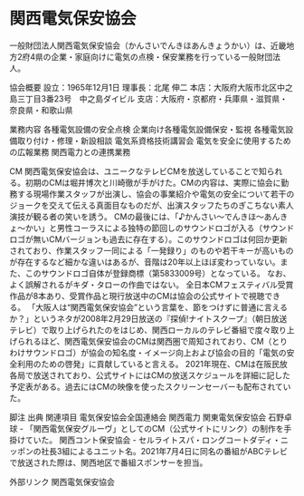 # 関西電気保安協会

一般財団法人関西電気保安協会（かんさいでんきほあんきょうかい）は、近畿地方2府4県の企業・家庭向けに電気の点検・保安業務を行っている一般財団法人。

協会概要
設立：1965年12月1日
理事長：北尾 伸二
本店：大阪府大阪市北区中之島三丁目3番23号　中之島ダイビル
支店：大阪府・京都府・兵庫県・滋賀県・奈良県・和歌山県

業務内容
各種電気設備の安全点検
企業向け各種電気設備保安・監視
各種電気設備取り付け・修理・新設相談
電気系資格技術講習会
電気を安全に使用するための広報業務
関西電力との連携業務

CM
関西電気保安協会は、ユニークなテレビCMを放送していることで知られる。初期のCMは堀井博次と川崎徹が手がけた。CMの内容は、実際に協会に勤務する現場作業スタッフが出演し、協会の事業紹介や電気の安全について若干のジョークを交えて伝える真面目なものだが、出演スタッフたちのぎこちない素人演技が観る者の笑いを誘う。
CMの最後には、「♪かんさい〜でんきほ〜あんきょ〜かい」と男性コーラスによる独特の節回しのサウンドロゴが入る（サウンドロゴが無いCMバージョンも過去に存在する）。このサウンドロゴは何回か更新されており、作業スタッフ一同による「一発録り」のものや若干キーが高いものが存在するなど細かな違いはあるが、音階は20年以上ほぼ変わっていない。また、このサウンドロゴ自体が登録商標（第5833009号）となっている。
なお、よく誤解されるがキダ・タローの作曲ではない。
全日本CMフェスティバル受賞作品が8本あり、受賞作品と現行放送中のCMは協会の公式サイトで視聴できる。
「大阪人は“関西電気保安協会”という言葉を、節をつけずに普通に言えるか？」というネタが2008年2月29日放送の『探偵!ナイトスクープ』（朝日放送テレビ）で取り上げられたのをはじめ、関西ローカルのテレビ番組で度々取り上げられるほど、関西電気保安協会のCMは関西圏で周知されており、CM（とりわけサウンドロゴ）が協会の知名度・イメージ向上および協会の目的「電気の安全利用のための啓発」に貢献していると言える。
2021年現在、CMは在阪民放各局で放送されており、公式サイトにはCMの放送スケジュールを詳細に記した予定表がある。過去にはCMの映像を使ったスクリーンセーバーも配布されていた。

脚注
出典
関連項目
電気保安協会全国連絡会
関西電力
関東電気保安協会
石野卓球 - 「関西電気保安グルーヴ」としてのCM（公式サイトにリンク）の制作を手掛けていた。
関西コント保安協会 - セルライトスパ・ロングコートダディ・ニッポンの社長3組によるユニット名。2021年7月4日に同名の番組がABCテレビで放送された際は、関西地区で番組スポンサーを担当。

外部リンク
関西電気保安協会